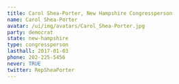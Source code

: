 ```yaml
---
title: Carol Shea-Porter, New Hampshire Congressperson
name: Carol Shea-Porter
avatar: /ui/img/avatars/Carol_Shea-Porter.jpg
party: democrat
state: new-hampshire
type: congressperson
lasthall: 2017-01-03
phone: 202-225-5456
never: TRUE
twitter: RepSheaPorter
---
```

